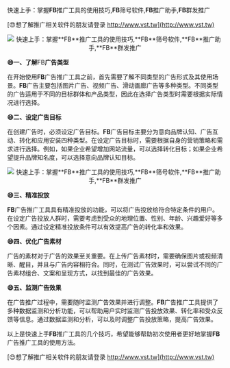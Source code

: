 快速上手：掌握**FB**推广工具的使用技巧,**FB**筛号软件,**FB**推广助手,**FB**群发推广

[😍想了解推广相关软件的朋友请登录 http://www.vst.tw](http://www.vst.tw)

 <center><img src="https://vst.tw/MP4/tuiguang/png/3.png" alt="快速上手：掌握**FB**推广工具的使用技巧,**FB**筛号软件,**FB**推广助手,**FB**群发推广"></center>

**😄一、了解**FB**广告类型**

在开始使用**FB**广告推广工具之前，首先需要了解不同类型的广告形式及其使用场景。**FB**广告主要包括图片广告、视频广告、滑动画廊广告等多种类型。不同类型的广告适用于不同的目标群体和产品类型，因此在选择广告类型时需要根据实际情况进行选择。

**😄二、设定广告目标**

在创建广告时，必须设定广告目标。**FB**广告目标主要分为意向品牌认知、广告互动、转化和应用安装四种类型。在设定广告目标时，需要根据自身的营销策略和需求进行选择。例如，如果企业希望增加网站流量，可以选择转化目标；如果企业希望提升品牌知名度，可以选择意向品牌认知目标。

 <center><img src="https://vst.tw/MP4/tuiguang/png/6.png" alt="快速上手：掌握**FB**推广工具的使用技巧,**FB**筛号软件,**FB**推广助手,**FB**群发推广"></center>

**😄三、精准投放**

**FB**广告推广工具具有精准投放的功能，可以将广告投放给符合特定条件的用户。在设定广告投放人群时，需要考虑到受众的地理位置、性别、年龄、兴趣爱好等多个因素。通过设定精准投放条件可以有效提高广告的转化率和效果。

**😄四、优化广告素材**

广告的素材对于广告的效果至关重要。在上传广告素材时，需要确保图片或视频清晰、醒目，并且与广告内容相符合。同时，在测试广告效果时，可以尝试不同的广告素材组合、文案和呈现方式，以找到最佳的广告效果。

**😄五、监测广告效果**

在广告推广过程中，需要随时监测广告效果并进行调整。**FB**广告推广工具提供了多种数据监测和分析功能，可以帮助用户实时监测广告投放效果、转化率和受众反馈等信息。通过数据监测和分析，可以及时调整广告投放策略，提高广告效果。

以上是快速上手**FB**推广工具的几个技巧，希望能够帮助初次使用者更好地掌握**FB**广告推广工具的使用方法。

[😍想了解推广相关软件的朋友请登录 http://www.vst.tw](http://www.vst.tw)



